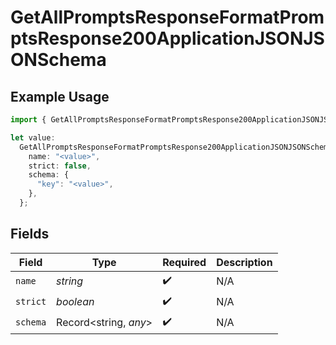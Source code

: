 # GetAllPromptsResponseFormatPromptsResponse200ApplicationJSONJSONSchema

## Example Usage

```typescript
import { GetAllPromptsResponseFormatPromptsResponse200ApplicationJSONJSONSchema } from "orq-poc-typescript-multi-env-version/models/operations";

let value:
  GetAllPromptsResponseFormatPromptsResponse200ApplicationJSONJSONSchema = {
    name: "<value>",
    strict: false,
    schema: {
      "key": "<value>",
    },
  };
```

## Fields

| Field                 | Type                  | Required              | Description           |
| --------------------- | --------------------- | --------------------- | --------------------- |
| `name`                | *string*              | :heavy_check_mark:    | N/A                   |
| `strict`              | *boolean*             | :heavy_check_mark:    | N/A                   |
| `schema`              | Record<string, *any*> | :heavy_check_mark:    | N/A                   |